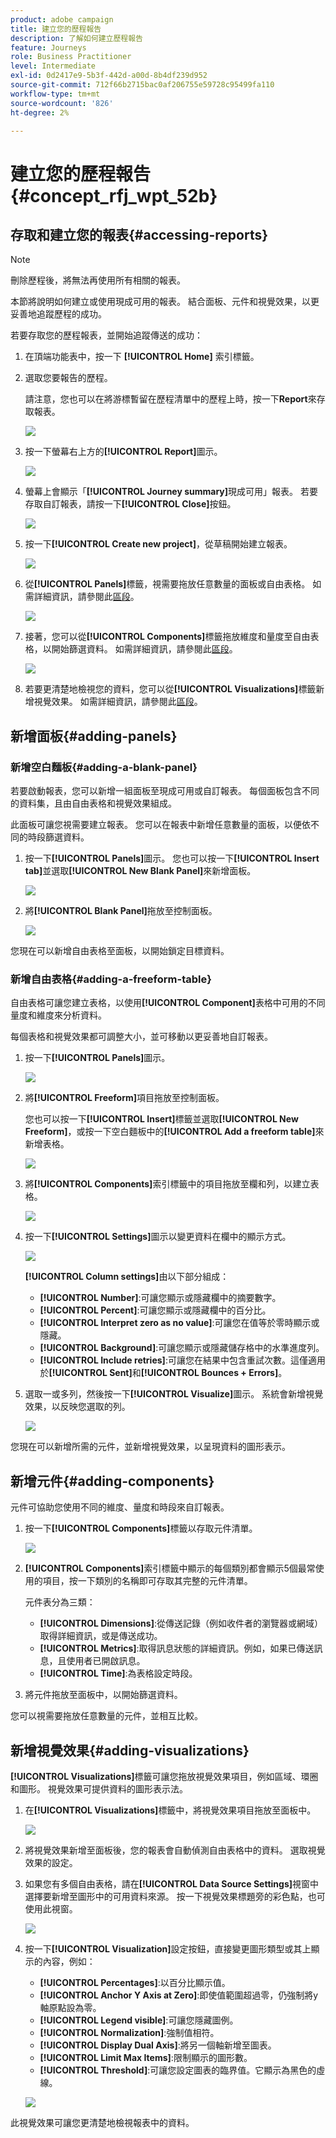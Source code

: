 ```yaml
---
product: adobe campaign
title: 建立您的歷程報告
description: 了解如何建立歷程報告
feature: Journeys
role: Business Practitioner
level: Intermediate
exl-id: 0d2417e9-5b3f-442d-a00d-8b4df239d952
source-git-commit: 712f66b2715bac0af206755e59728c95499fa110
workflow-type: tm+mt
source-wordcount: '826'
ht-degree: 2%

---
```


# 建立您的歷程報告 {#concept_rfj_wpt_52b}

## 存取和建立您的報表{#accessing-reports}

>[!NOTE]
>
>刪除歷程後，將無法再使用所有相關的報表。

本節將說明如何建立或使用現成可用的報表。 結合面板、元件和視覺效果，以更妥善地追蹤歷程的成功。

若要存取您的歷程報表，並開始追蹤傳送的成功：

1. 在頂端功能表中，按一下 **[!UICONTROL Home]** 索引標籤。

1. 選取您要報告的歷程。

   請注意，您也可以在將游標暫留在歷程清單中的歷程上時，按一下&#x200B;**Report**&#x200B;來存取報表。

   ![](../assets/dynamic_report_journey.png)

1. 按一下螢幕右上方的&#x200B;**[!UICONTROL Report]**&#x200B;圖示。

   ![](../assets/dynamic_report_journey_2.png)

1. 螢幕上會顯示「**[!UICONTROL Journey summary]**&#x200B;現成可用」報表。 若要存取自訂報表，請按一下&#x200B;**[!UICONTROL Close]**&#x200B;按鈕。

   ![](../assets/dynamic_report_journey_12.png)

1. 按一下&#x200B;**[!UICONTROL Create new project]**，從草稿開始建立報表。

   ![](../assets/dynamic_report_journey_3.png)

1. 從&#x200B;**[!UICONTROL Panels]**&#x200B;標籤，視需要拖放任意數量的面板或自由表格。 如需詳細資訊，請參閱此[區段](#adding-panels)。

   ![](../assets/dynamic_report_journey_4.png)

1. 接著，您可以從&#x200B;**[!UICONTROL Components]**&#x200B;標籤拖放維度和量度至自由表格，以開始篩選資料。 如需詳細資訊，請參閱此[區段](#adding-components)。

   ![](../assets/dynamic_report_journey_5.png)

1. 若要更清楚地檢視您的資料，您可以從&#x200B;**[!UICONTROL Visualizations]**&#x200B;標籤新增視覺效果。 如需詳細資訊，請參閱此[區段](#adding-visualizations)。

## 新增面板{#adding-panels}

### 新增空白麵板{#adding-a-blank-panel}

若要啟動報表，您可以新增一組面板至現成可用或自訂報表。 每個面板包含不同的資料集，且由自由表格和視覺效果組成。

此面板可讓您視需要建立報表。 您可以在報表中新增任意數量的面板，以便依不同的時段篩選資料。

1. 按一下&#x200B;**[!UICONTROL Panels]**&#x200B;圖示。 您也可以按一下&#x200B;**[!UICONTROL Insert tab]**&#x200B;並選取&#x200B;**[!UICONTROL New Blank Panel]**&#x200B;來新增面板。

   ![](../assets/dynamic_report_panel_1.png)

1. 將&#x200B;**[!UICONTROL Blank Panel]**&#x200B;拖放至控制面板。

   ![](../assets/dynamic_report_panel.png)

您現在可以新增自由表格至面板，以開始鎖定目標資料。

### 新增自由表格{#adding-a-freeform-table}

自由表格可讓您建立表格，以使用&#x200B;**[!UICONTROL Component]**&#x200B;表格中可用的不同量度和維度來分析資料。

每個表格和視覺效果都可調整大小，並可移動以更妥善地自訂報表。

1. 按一下&#x200B;**[!UICONTROL Panels]**&#x200B;圖示。

   ![](../assets/dynamic_report_panel_1.png)

1. 將&#x200B;**[!UICONTROL Freeform]**&#x200B;項目拖放至控制面板。

   您也可以按一下&#x200B;**[!UICONTROL Insert]**&#x200B;標籤並選取&#x200B;**[!UICONTROL New Freeform]**，或按一下空白麵板中的&#x200B;**[!UICONTROL Add a freeform table]**&#x200B;來新增表格。

   ![](../assets/dynamic_report_panel_2.png)

1. 將&#x200B;**[!UICONTROL Components]**&#x200B;索引標籤中的項目拖放至欄和列，以建立表格。

   ![](../assets/dynamic_report_freeform_3.png)

1. 按一下&#x200B;**[!UICONTROL Settings]**&#x200B;圖示以變更資料在欄中的顯示方式。

   ![](../assets/dynamic_report_freeform_4.png)

   **[!UICONTROL Column settings]**&#x200B;由以下部分組成：

   * **[!UICONTROL Number]**:可讓您顯示或隱藏欄中的摘要數字。
   * **[!UICONTROL Percent]**:可讓您顯示或隱藏欄中的百分比。
   * **[!UICONTROL Interpret zero as no value]**:可讓您在值等於零時顯示或隱藏。
   * **[!UICONTROL Background]**:可讓您顯示或隱藏儲存格中的水準進度列。
   * **[!UICONTROL Include retries]**:可讓您在結果中包含重試次數。這僅適用於&#x200B;**[!UICONTROL Sent]**&#x200B;和&#x200B;**[!UICONTROL Bounces + Errors]**。

1. 選取一或多列，然後按一下&#x200B;**[!UICONTROL Visualize]**&#x200B;圖示。 系統會新增視覺效果，以反映您選取的列。

   ![](../assets/dynamic_report_freeform_5.png)

您現在可以新增所需的元件，並新增視覺效果，以呈現資料的圖形表示。

## 新增元件{#adding-components}

元件可協助您使用不同的維度、量度和時段來自訂報表。

1. 按一下&#x200B;**[!UICONTROL Components]**&#x200B;標籤以存取元件清單。

   ![](../assets/dynamic_report_components.png)

1. **[!UICONTROL Components]**&#x200B;索引標籤中顯示的每個類別都會顯示5個最常使用的項目，按一下類別的名稱即可存取其完整的元件清單。

   元件表分為三類：

   * **[!UICONTROL Dimensions]**:從傳送記錄（例如收件者的瀏覽器或網域）取得詳細資訊，或是傳送成功。
   * **[!UICONTROL Metrics]**:取得訊息狀態的詳細資訊。例如，如果已傳送訊息，且使用者已開啟訊息。
   * **[!UICONTROL Time]**:為表格設定時段。

1. 將元件拖放至面板中，以開始篩選資料。

您可以視需要拖放任意數量的元件，並相互比較。

## 新增視覺效果{#adding-visualizations}

**[!UICONTROL Visualizations]**&#x200B;標籤可讓您拖放視覺效果項目，例如區域、環圈和圖形。 視覺效果可提供資料的圖形表示法。

1. 在&#x200B;**[!UICONTROL Visualizations]**&#x200B;標籤中，將視覺效果項目拖放至面板中。

   ![](../assets/dynamic_report_visualization_1.png)

1. 將視覺效果新增至面板後，您的報表會自動偵測自由表格中的資料。 選取視覺效果的設定。
1. 如果您有多個自由表格，請在&#x200B;**[!UICONTROL Data Source Settings]**&#x200B;視窗中選擇要新增至圖形中的可用資料來源。 按一下視覺效果標題旁的彩色點，也可使用此視窗。

   ![](../assets/dynamic_report_visualization_2.png)

1. 按一下&#x200B;**[!UICONTROL Visualization]**&#x200B;設定按鈕，直接變更圖形類型或其上顯示的內容，例如：

   * **[!UICONTROL Percentages]**:以百分比顯示值。
   * **[!UICONTROL Anchor Y Axis at Zero]**:即使值範圍超過零，仍強制將y軸原點設為零。
   * **[!UICONTROL Legend visible]**:可讓您隱藏圖例。
   * **[!UICONTROL Normalization]**:強制值相符。
   * **[!UICONTROL Display Dual Axis]**:將另一個軸新增至圖表。
   * **[!UICONTROL Limit Max Items]**:限制顯示的圖形數。
   * **[!UICONTROL Threshold]**:可讓您設定圖表的臨界值。它顯示為黑色的虛線。

   ![](../assets/dynamic_report_visualization_3.png)

此視覺效果可讓您更清楚地檢視報表中的資料。
